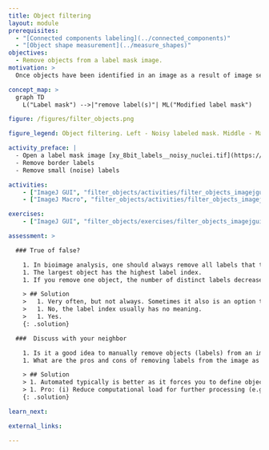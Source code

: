 ```yaml
---
title: Object filtering
layout: module
prerequisites:
  - "[Connected components labeling](../connected_components)"
  - "[Object shape measurement](../measure_shapes)"
objectives:
  - Remove objects from a label mask image.
motivation: >
  Once objects have been identified in an image as a result of image segmentation, one often filters the objects based on certain measured criteria. For example, very small objects may be noise rather than real objects and could be removed.

concept_map: >
  graph TD
    L("Label mask") -->|"remove label(s)"| ML("Modified label mask")

figure: /figures/filter_objects.png

figure_legend: Object filtering. Left - Noisy labeled mask. Middle - Mask after removing border objects. Right - Mask after removing smaller objects (noise).

activity_preface: |
  - Open a label mask image [xy_8bit_labels__noisy_nuclei.tif](https://github.com/NEUBIAS/training-resources/raw/master/image_data/xy_8bit_labels__noisy_nuclei.tif)
  - Remove border labels
  - Remove small (noise) labels

activities:
    - ["ImageJ GUI", "filter_objects/activities/filter_objects_imagejgui.md", "markdown"]
    - ["ImageJ Macro", "filter_objects/activities/filter_objects_imagejmacro.ijm", "java"]

exercises:
    - ["ImageJ GUI", "filter_objects/exercises/filter_objects_imagejgui.md"]

assessment: >

  ### True of false?

    1. In bioimage analysis, one should always remove all labels that touch the image boundary.
    1. The largest object has the highest label index.
    1. If you remove one object, the number of distinct labels decreases by one.

    > ## Solution
    >   1. Very often, but not always. Sometimes it also is an option to normalize downstream measurements by the visible size of objects.
    >   1. No, the label index usually has no meaning.
    >   1. Yes.
    {: .solution}

  ###  Discuss with your neighbor

    1. Is it a good idea to manually remove objects (labels) from an image or should this rather be an automated procedure?
    1. What are the pros and cons of removing labels from the image as opposed to keeping all of them and removing the corresponding object measurements later during statistical analysis of the measurement results?

    > ## Solution
    > 1. Automated typically is better as it forces you to define objective and reproducible criteria for which objects to remove.
    > 1. Pro: (i) Reduce computational load for further processing (e.g. morphological filters), (ii) Label mask image is easier to inspect visually (less clutter); Con: (i) You cannot check during analysis how your conclusions would have changed including those objects, (ii) ...
    {: .solution}

learn_next:

external_links:

---
```

